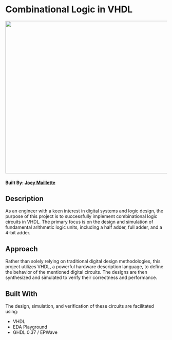 
# Combinational Logic in VHDL

<p align="center">
  <img width="910" height="476" src="https://github.com/joeymaillette04/vhdl/assets/71158927/9c9820ea-df22-4385-bcf7-e258fae84d02">
</p>

#### Built By: [Joey Maillette](https://www.linkedin.com/in/joeymaillette/)

## Description
As an engineer with a keen interest in digital systems and logic design, the purpose of this project is to successfully implement combinational logic circuits in VHDL. The primary focus is on the design and simulation of fundamental arithmetic logic units, including a half adder, full adder, and a 4-bit adder.


## Approach
Rather than solely relying on traditional digital design methodologies, this project utilizes VHDL, a powerful hardware description language, to define the behavior of the mentioned digital circuits. The designs are then synthesized and simulated to verify their correctness and performance.


## Built With
The design, simulation, and verification of these circuits are facilitated using:

* VHDL
* EDA Playground
* GHDL 0.37 / EPWave
